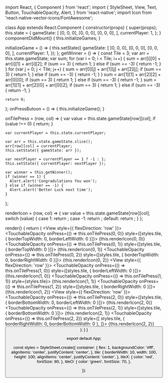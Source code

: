 
import React, { Component } from 'react';
import {
  StyleSheet,
  View,
  Text,
  Button,
  TouchableOpacity,
  Alert,
} from 'react-native';
import Icon from 'react-native-vector-icons/FontAwesome';

class App extends React.Component {
  constructor(props) {
    super(props);
    this.state = {
      gameState: [
        [0, 0, 0],
        [0, 0, 0],
        [0, 0, 0],
      ],
      currentPlayer: 1,
    };
  }
  componentDidMount() {
    this.initializeGames;
  }

  initializeGame = () => {
    this.setState({
      gameState: [
        [0, 0, 0],
        [0, 0, 0],
        [0, 0, 0],
      ],
      currentPlayer: 1,
    });
  };
  getWinner = () => {
    const Tile = 3;
    var arr = this.state.gameState;
    var sum;
    for (var i = 0; i < Tile; i++) {
      sum = arr[i][0] + arr[i][1] + arr[i][2];
      if (sum == 3) {
        return 1;
      } else if (sum == -3) {
        return -1;
      }
    }
    for (var j = 0; j < Tile; j++) {
      sum = arr[0][j] + arr[1][j] + arr[2][j];
      if (sum == 3) {
        return 1;
      } else if (sum == -3) {
        return -1;
      }
    }
    sum = arr[1][1] + arr[2][2] + arr[0][0];
    if (sum == 3) {
      return 1;
    } else if (sum == -3) {
      return -1;
    }
    sum = arr[1][1] + arr[2][0] + arr[0][2];
    if (sum == 3) {
      return 1;
    } else if (sum == -3) {
      return -1;
    }

    return 0;
  };
  onPressButoon = () => {
    this.initializeGame();
  }

  onTilePress = (row, col) => {
    var value = this.state.gameState[row][col];
    if (value !== 0) {
      return;
    }

    var currentPlayer = this.state.currentPlayer;

    var arr = this.state.gameState.slice();
    arr[row][col] = currentPlayer;
    this.setState({ gameState: arr });

    var nextPlayer = currentPlayer == 1 ? -1 : 1;
    this.setState({ currentPlayer: nextPlayer });

    var winner = this.getWinner();
    if (winner == 1) {
      Alert.alert('Congradulations You won');
    } else if (winner == -1) {
      Alert.alert('Better Luck next time');
    }
  };

  renderIcon = (row, col) => {
    var value = this.state.gameState[row][col];
    switch (value) {
      case 1:
        return <Icon name="times" style={styles.tileX} />;
      case -1:
        return <Icon name="circle" style={styles.tileO} />;
      default:
        return <View />;
    }
  };

  render() {
    return (
      <View style={styles.container}>
        <View style={{ flexDirection: 'row' }}>
          <TouchableOpacity
            onPress={() => this.onTilePress(0, 0)}
            style={[styles.tile, { borderTopWidth: 0, borderLeftWidth: 0 }]}>
            {this.renderIcon(0, 0)}
          </TouchableOpacity>
          <TouchableOpacity
            onPress={() => this.onTilePress(0, 1)}
            style={[styles.tile, { borderTopWidth: 0 }]}>
            {this.renderIcon(0, 1)}
          </TouchableOpacity>
          <TouchableOpacity
            onPress={() => this.onTilePress(0, 2)}
            style={[styles.tile, { borderTopWidth: 0, borderRightWidth: 0 }]}>
            {this.renderIcon(0, 2)}
          </TouchableOpacity>
        </View>
        <View style={{ flexDirection: 'row' }}>
          <TouchableOpacity
            onPress={() => this.onTilePress(1, 0)}
            style={[styles.tile, { borderLeftWidth: 0 }]}>
            {this.renderIcon(1, 0)}
          </TouchableOpacity>
          <TouchableOpacity
            onPress={() => this.onTilePress(1, 1)}
            style={styles.tile}>
            {this.renderIcon(1, 1)}
          </TouchableOpacity>
          <TouchableOpacity
            onPress={() => this.onTilePress(1, 2)}
            style={[styles.tile, { borderRightWidth: 0 }]}>
            {this.renderIcon(1, 2)}
          </TouchableOpacity>
        </View>
        <View style={{ flexDirection: 'row' }}>
          <TouchableOpacity
            onPress={() => this.onTilePress(2, 0)}
            style={[styles.tile, { borderBottomWidth: 0, borderLeftWidth: 0 }]}>
            {this.renderIcon(2, 0)}
          </TouchableOpacity>
          <TouchableOpacity
            onPress={() => this.onTilePress(2, 1)}
            style={[styles.tile, { borderBottomWidth: 0 }]}>
            {this.renderIcon(2, 1)}
          </TouchableOpacity>
          <TouchableOpacity
            onPress={() => this.onTilePress(2, 2)}
            style={[
              styles.tile,
              { borderRightWidth: 0, borderBottomWidth: 0 },
            ]}>
            {this.renderIcon(2, 2)}
          </TouchableOpacity>
        </View>
        <View style={{padding:20}}>
        <Button  title="New Game" onPress={this.onPressButoon} />
        </View>
      </View>
    );
  }
}

export default App;

const styles = StyleSheet.create({
  container: {
    flex: 1,
    backgroundColor: '#fff',
    alignItems: 'center',
    justifyContent: 'center',
  },
  tile: {
    borderWidth: 10,
    width: 100,
    height: 100,
    alignItems: 'center',
    justifyContent: 'center',
  },
  tileX: {
    color: 'red',
    fontSize: 80,
  },
  tileO: {
    color: 'green',
    fontSize: 70,
  },
  
});
